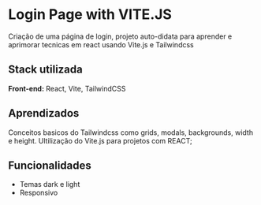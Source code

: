 
# Login Page with VITE.JS


Criação de uma página de login,
projeto auto-didata para aprender e aprimorar tecnicas em react usando Vite.js e Tailwindcss




## Stack utilizada

**Front-end:** React, Vite, TailwindCSS



## Aprendizados

Conceitos basicos do Tailwindcss como grids, modals, backgrounds, width e height.
Ultilização do Vite.js para projetos com REACT;


## Funcionalidades

- Temas dark e light
- Responsivo


